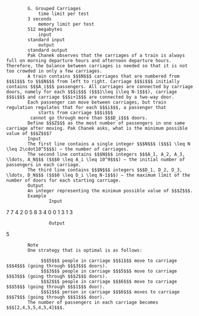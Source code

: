 			G. Grouped Carriages
				time limit per test
			3 seconds
				memory limit per test
			512 megabytes
				input
			standard input
				output
			standard output
			Pak Chanek observes that the carriages of a train is always full on morning departure hours and afternoon departure hours. Therefore, the balance between carriages is needed so that it is not too crowded in only a few carriages.
			A train contains $$$N$$$ carriages that are numbered from $$$1$$$ to $$$N$$$ from left to right. Carriage $$$i$$$ initially contains $$$A_i$$$ passengers. All carriages are connected by carriage doors, namely for each $$$i$$$ ($$$1\leq i\leq N-1$$$), carriage $$$i$$$ and carriage $$$i+1$$$ are connected by a two-way door.
			Each passenger can move between carriages, but train regulation regulates that for each $$$i$$$, a passenger that 
				starts from carriage $$$i$$$
			 cannot go through more than $$$D_i$$$ doors.
			Define $$$Z$$$ as the most number of passengers in one same carriage after moving. Pak Chanek asks, what is the minimum possible value of $$$Z$$$?
			Input
			The first line contains a single integer $$$N$$$ ($$$1 \leq N \leq 2\cdot10^5$$$) — the number of carriages.
			The second line contains $$$N$$$ integers $$$A_1, A_2, A_3, \ldots, A_N$$$ ($$$0 \leq A_i \leq 10^9$$$) — the initial number of passengers in each carriage.
			The third line contains $$$N$$$ integers $$$D_1, D_2, D_3, \ldots, D_N$$$ ($$$0 \leq D_i \leq N-1$$$) — the maximum limit of the number of doors for each starting carriage.
			Output
			An integer representing the minimum possible value of $$$Z$$$.
			Example
					Input
					
7
7 4 2 0 5 8 3
4 0 0 1 3 1 3

					Output
					
5

			Note
			One strategy that is optimal is as follows: 
			 
				 $$$5$$$ people in carriage $$$1$$$ move to carriage $$$4$$$ (going through $$$3$$$ doors). 
				 $$$3$$$ people in carriage $$$5$$$ move to carriage $$$3$$$ (going through $$$2$$$ doors). 
				 $$$2$$$ people in carriage $$$6$$$ move to carriage $$$5$$$ (going through $$$1$$$ door). 
				 $$$1$$$ person in carriage $$$6$$$ moves to carriage $$$7$$$ (going through $$$1$$$ door). 
			The number of passengers in each carriage becomes $$$[2,4,5,5,4,5,4]$$$.

